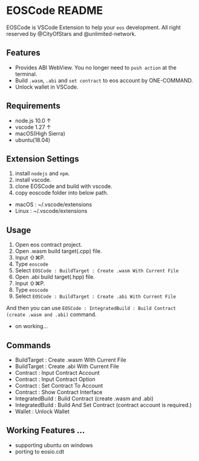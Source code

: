 # EOSCode README

EOSCode is VSCode Extension to help your `eos` development.
All right reserved by @CityOfStars and @unlimited-network.

## Features

* Provides ABI WebView. You no longer need to `push action` at the terminal.
* Build `.wasm`, `.abi` and `set contract` to eos account by ONE-COMMAND.
* Unlock wallet in VSCode.

## Requirements

* node.js 10.0 &uarr;
* vscode 1.27 &uarr;
* macOS(High Sierra)
* ubuntu(18.04)

## Extension Settings

1. install `nodejs` and `npm`.
2. install vscode. 
3. clone EOSCode and build with vscode.
4. copy eoscode folder into below path.
  * macOS : ~/.vscode/extensions
  * Linux : ~/.vscode/extensions

## Usage

1. Open eos contract project.
2. Open .wasm build target(.cpp) file.
3. Input ⇧⌘P.
4. Type `eoscode`
5. Select `EOSCode : BuildTarget : Create .wasm With Current File`
6. Open .abi build target(.hpp) file.
7. Input ⇧⌘P.
8. Type `eoscode`
9. Select `EOSCode : BuildTarget : Create .abi With Current File`

And then you can use `EOSCode : IntegratedBuild : Build Contract (create .wasm and .abi)` command.

* on working...

## Commands

* BuildTarget : Create .wasm With Current File
* BuildTarget : Create .abi With Current File
* Contract : Input Contract Account
* Contract : Input Contract Option
* Contract : Set Contract To Account
* Contract : Show Contract Interface
* IntegratedBuild : Build Contract (create .wasm and .abi)
* IntegratedBuild : Build And Set Contract (contract account is required.)
* Wallet : Unlock Wallet

## Working Features ...

* supporting ubuntu on windows
* porting to eosio.cdt


